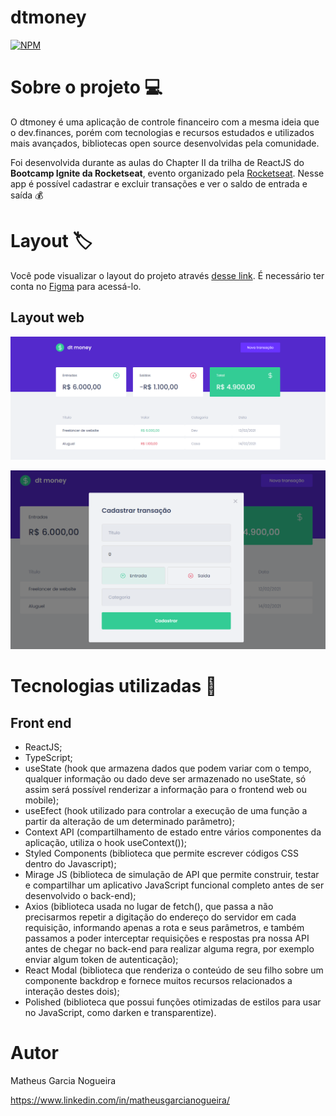 # dtmoney

[![NPM](https://img.shields.io/npm/l/react)](https://github.com/matheusgarcia06/dtmoney/blob/master/LICENSE) 

# Sobre o projeto 💻

O dtmoney é uma aplicação de controle financeiro com a mesma ideia que o dev.finances, porém com tecnologias e recursos estudados e utilizados mais avançados, bibliotecas open source desenvolvidas pela comunidade. 

Foi desenvolvida durante as aulas do Chapter II da trilha de ReactJS do **Bootcamp Ignite da Rocketseat**, evento organizado pela [Rocketseat](https://www.rocketseat.com.br/). Nesse app é possível cadastrar e excluir transações e ver o saldo de entrada e saída 💰

# Layout 🏷️

Você pode visualizar o layout do projeto através [desse link](https://www.figma.com/file/0xmu9mj2TJYoIOubBFWsk5/dtmoney-Ignite-(Copy)?node-id=0%3A1). É necessário ter conta no [Figma](https://www.figma.com) para acessá-lo.

## Layout web
![Web 1](https://github.com/matheusgarcia06/dtmoney/blob/master/src/assets/layout1.png?raw=true)

![Web 2](https://github.com/matheusgarcia06/dtmoney/blob/master/src/assets/layout2.png?raw=true)


# Tecnologias utilizadas 🚀
## Front end
- ReactJS;
- TypeScript;
- useState (hook que armazena dados que podem variar com o tempo, qualquer informação ou dado deve ser armazenado no useState, só assim será possível renderizar a informação para o frontend web ou mobile);
- useEfect (hook utilizado para controlar a execução de uma função a partir da alteração de um determinado parâmetro);
- Context API (compartilhamento de estado entre vários componentes da aplicação, utiliza o hook useContext());
- Styled Components (biblioteca que permite escrever códigos CSS dentro do Javascript);
- Mirage JS (biblioteca de simulação de API que permite construir, testar e compartilhar um aplicativo JavaScript funcional completo antes de ser desenvolvido o back-end);
- Axios (biblioteca usada no lugar de fetch(), que passa a não precisarmos repetir a digitação do endereço do servidor em cada requisição, informando apenas a rota e seus parâmetros, e também passamos a poder interceptar requisições e respostas pra nossa API antes de chegar no back-end para realizar alguma regra, por exemplo enviar algum token de autenticação);
- React Modal (biblioteca que renderiza o conteúdo de seu filho sobre um componente backdrop e fornece muitos recursos relacionados a interação destes dois);
- Polished (biblioteca que possui funções otimizadas de estilos para usar no JavaScript, como darken e transparentize).

# Autor

Matheus Garcia Nogueira

https://www.linkedin.com/in/matheusgarcianogueira/

